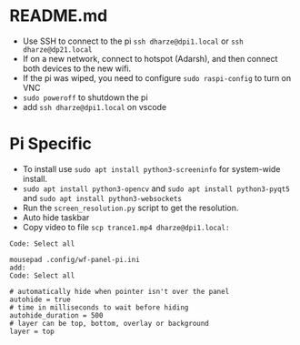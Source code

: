 # README.md

* Use SSH to connect to the pi `ssh dharze@dpi1.local` or `ssh dharze@dp21.local`
* If on a new network, connect to hotspot (Adarsh), and then connect both devices to the new wifi. 
* If the pi was wiped, you need to configure `sudo raspi-config` to turn on VNC
* `sudo poweroff` to shutdown the pi
* add `ssh dharze@dpi1.local` on vscode

# Pi Specific
* To install use `sudo apt install python3-screeninfo` for system-wide install. 
* `sudo apt install python3-opencv` and `sudo apt install python3-pyqt5` and `sudo apt install python3-websockets`
* Run the `screen_resolution.py` script to get the resolution. 
* Auto hide taskbar
* Copy video to file `scp trance1.mp4 dharze@dpi1.local:`
```
Code: Select all

mousepad .config/wf-panel-pi.ini
add:
Code: Select all

# automatically hide when pointer isn't over the panel
autohide = true
# time in milliseconds to wait before hiding
autohide_duration = 500
# layer can be top, bottom, overlay or background
layer = top
```
